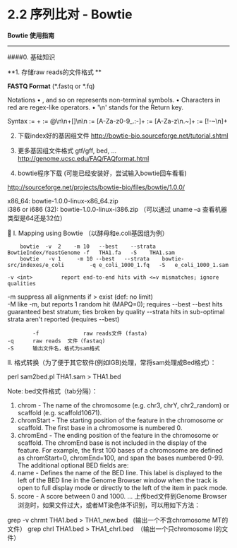 # 2.2 序列比对 - Bowtie

**Bowtie 使用指南**

---



####0. 基础知识

**1. 存储raw reads的文件格式 **

**FASTQ Format** (*.fastq or *.fq)

Notations
	•	<fastq>, <blocks> and so on represents non-terminal symbols.
	•	Characters in red are regex-like operators.
	•	'\n' stands for the Return key.

Syntax
<fastq>
:=
<block>+
<block>
:=
@<seqname>\n<seq>\n+[<seqname>]\n<qual>\n
<seqname>
:=
[A-Za-z0-9_.:-]+
<seq>
:=
[A-Za-z\n\.~]+
<qual>
:=
[!-~\n]+


2. 下载index好的基因组文件
http://bowtie-bio.sourceforge.net/tutorial.shtml

3.  更多基因组文件格式
gtf/gff, bed, …
http://genome.ucsc.edu/FAQ/FAQformat.html

4.  bowtie程序下载 (可能已经安装好，尝试输入bowtie回车看看)

http://sourceforge.net/projects/bowtie-bio/files/bowtie/1.0.0/

x86_64:  bowtie-1.0.0-linux-x86_64.zip	
i386 or i686 (32): bowtie-1.0.0-linux-i386.zip
	（可以通过 uname –a 查看机器类型是64还是32位）


I. Mapping using Bowtie （以酵母和e.coli基因组为例）
	
        bowtie  -v  2    -m 10   --best    --strata   BowtieIndex/YeastGenome -f   THA1.fa   -S    THA1.sam
        bowtie   -v 1     -m 10 --best   --strata    bowtie-src/indexes/e_coli        -q e_coli_1000_1.fq   -S   e_coli_1000_1.sam

	-v <int>         report end-to-end hits with <=v mismatches; ignore qualities
-m <int>        suppress all alignments if > <int> exist (def: no limit)	
-M <int>        like -m, but reports 1 random hit (MAPQ=0);  requires --best
            --best             hits guaranteed best stratum; ties broken by quality
  	--strata           hits in sub-optimal strata aren't reported (requires --best)

         	-f           	raw reads文件 (fasta)
	-q		raw reads  文件（fastaq)     
	-S		输出文件名，格式为sam格式


II. 格式转换（为了便于其它软件(例如IGB)处理，常将sam处理成Bed格式）：
        
perl   sam2bed.pl    THA1.sam  >   THA1.bed

Note:  bed文件格式（tab分隔）：
1. chrom - The name of the chromosome (e.g. chr3, chrY, chr2_random) or scaffold (e.g. scaffold10671).
2. chromStart - The starting position of the feature in the chromosome or scaffold. The first base in a chromosome is numbered 0.
3. chromEnd - The ending position of the feature in the chromosome or scaffold. The chromEnd base is not included in the display of the feature. For example, the first 100 bases of a chromosome are defined as chromStart=0, chromEnd=100, and span the bases numbered 0-99.
The additional optional BED fields are:
4. name - Defines the name of the BED line. This label is displayed to the left of the BED line in the Genome Browser window when the track is open to full display mode or directly to the left of the item in pack mode.
5. score - A score between 0 and 1000.
…
上传bed文件到Genome Browser浏览时，如果文件过大，或者MT染色体不识别，可以用如下方法：

grep -v chrmt THA1.bed > THA1_new.bed   (输出一个不含chromosome MT的文件）
grep chrI THA1.bed > THA1_chrI.bed  （输出一个只chromosome I的文件）
